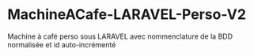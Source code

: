 # MachineACafe-LARAVEL-Perso-V2
Machine à café perso sous LARAVEL avec nommenclature de la BDD normalisée et id auto-incrémenté